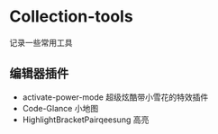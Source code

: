 # Collection-tools
记录一些常用工具

## 编辑器插件
- activate-power-mode 超级炫酷带小雪花的特效插件
- Code-Glance 小地图
- HighlightBracketPairqeesung 高亮

